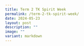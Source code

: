 ```yaml
---
title: Term 2 TK Spirit Week
permalink: /term-2-tk-spirit-week/
date: 2024-05-23
layout: post
description: ""
image: ""
variant: markdown
---
```

